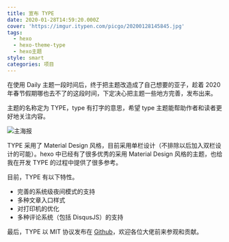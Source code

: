 ```yaml
---
title: 宣布 TYPE
date: 2020-01-28T14:59:20.000Z
cover: 'https://imgur.itypen.com/picgo/20200128145845.jpg'
tags:
  - hexo
  - hexo-theme-type
  - hexo主题
style: smart
categories: 项目
---
```

在使用 Daily 主题一段时间后，终于把主题改造成了自己想要的亚子，趁着 2020 年春节假期哪也去不了的这段时间，下定决心把主题一些地方完善，发布出来。

主题的名称定为 TYPE，type 有打字的意思，希望 type 主题能帮助作者和读者更好地关注内容。

![主海报](https://imgur.itypen.com/picgo/20200128145845.jpg)

TYPE 采用了 Material Design 风格，目前采用单栏设计（不排除以后加入双栏设计的可能）。hexo 中已经有了很多优秀的采用 Material Design 风格的主题，也给我在开发 TYPE 的过程中提供了很多参考。

目前，TYPE 有以下特性。

- 完善的系统级夜间模式的支持
- 多种文章入口样式
- 对打印机的优化
- 多种评论系统（包括 DisqusJS）的支持

最后，TYPE 以 MIT 协议发布在 [Github](https://github.com/aiokr/hexo-theme-type)，欢迎各位大佬前来参观和贡献。
